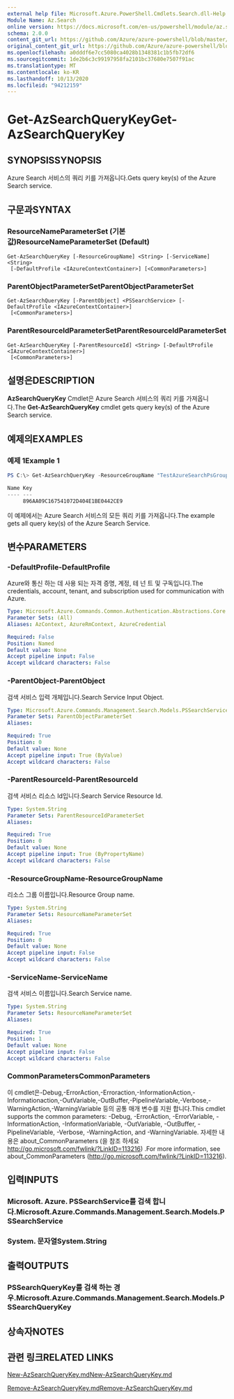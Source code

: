 ```yaml
---
external help file: Microsoft.Azure.PowerShell.Cmdlets.Search.dll-Help.xml
Module Name: Az.Search
online version: https://docs.microsoft.com/en-us/powershell/module/az.search/get-azsearchquerykey
schema: 2.0.0
content_git_url: https://github.com/Azure/azure-powershell/blob/master/src/Search/Search/help/Get-AzSearchQueryKey.md
original_content_git_url: https://github.com/Azure/azure-powershell/blob/master/src/Search/Search/help/Get-AzSearchQueryKey.md
ms.openlocfilehash: a0dddf6e7cc5080ca4028b1348381c1b5fb72df6
ms.sourcegitcommit: 1de2b6c3c99197958fa2101bc37680e7507f91ac
ms.translationtype: MT
ms.contentlocale: ko-KR
ms.lasthandoff: 10/13/2020
ms.locfileid: "94212159"
---
```

# <span data-ttu-id="f398f-101">Get-AzSearchQueryKey</span><span class="sxs-lookup"><span data-stu-id="f398f-101">Get-AzSearchQueryKey</span></span>

## <span data-ttu-id="f398f-102">SYNOPSIS</span><span class="sxs-lookup"><span data-stu-id="f398f-102">SYNOPSIS</span></span>
<span data-ttu-id="f398f-103">Azure Search 서비스의 쿼리 키를 가져옵니다.</span><span class="sxs-lookup"><span data-stu-id="f398f-103">Gets query key(s) of the Azure Search service.</span></span>

## <span data-ttu-id="f398f-104">구문과</span><span class="sxs-lookup"><span data-stu-id="f398f-104">SYNTAX</span></span>

### <span data-ttu-id="f398f-105">ResourceNameParameterSet (기본값)</span><span class="sxs-lookup"><span data-stu-id="f398f-105">ResourceNameParameterSet (Default)</span></span>
```
Get-AzSearchQueryKey [-ResourceGroupName] <String> [-ServiceName] <String>
 [-DefaultProfile <IAzureContextContainer>] [<CommonParameters>]
```

### <span data-ttu-id="f398f-106">ParentObjectParameterSet</span><span class="sxs-lookup"><span data-stu-id="f398f-106">ParentObjectParameterSet</span></span>
```
Get-AzSearchQueryKey [-ParentObject] <PSSearchService> [-DefaultProfile <IAzureContextContainer>]
 [<CommonParameters>]
```

### <span data-ttu-id="f398f-107">ParentResourceIdParameterSet</span><span class="sxs-lookup"><span data-stu-id="f398f-107">ParentResourceIdParameterSet</span></span>
```
Get-AzSearchQueryKey [-ParentResourceId] <String> [-DefaultProfile <IAzureContextContainer>]
 [<CommonParameters>]
```

## <span data-ttu-id="f398f-108">설명은</span><span class="sxs-lookup"><span data-stu-id="f398f-108">DESCRIPTION</span></span>
<span data-ttu-id="f398f-109">**AzSearchQueryKey** Cmdlet은 Azure Search 서비스의 쿼리 키를 가져옵니다.</span><span class="sxs-lookup"><span data-stu-id="f398f-109">The **Get-AzSearchQueryKey** cmdlet gets query key(s) of the Azure Search service.</span></span>

## <span data-ttu-id="f398f-110">예제의</span><span class="sxs-lookup"><span data-stu-id="f398f-110">EXAMPLES</span></span>

### <span data-ttu-id="f398f-111">예제 1</span><span class="sxs-lookup"><span data-stu-id="f398f-111">Example 1</span></span>
```powershell
PS C:\> Get-AzSearchQueryKey -ResourceGroupName "TestAzureSearchPsGroup" -ServiceName "pstestazuresearch01"

Name Key                             
---- ---                             
     896AA09C167541072D404E1BE0442CE9
```

<span data-ttu-id="f398f-112">이 예제에서는 Azure Search 서비스의 모든 쿼리 키를 가져옵니다.</span><span class="sxs-lookup"><span data-stu-id="f398f-112">The example gets all query key(s) of the Azure Search Service.</span></span>

## <span data-ttu-id="f398f-113">변수</span><span class="sxs-lookup"><span data-stu-id="f398f-113">PARAMETERS</span></span>

### <span data-ttu-id="f398f-114">-DefaultProfile</span><span class="sxs-lookup"><span data-stu-id="f398f-114">-DefaultProfile</span></span>
<span data-ttu-id="f398f-115">Azure와 통신 하는 데 사용 되는 자격 증명, 계정, 테 넌 트 및 구독입니다.</span><span class="sxs-lookup"><span data-stu-id="f398f-115">The credentials, account, tenant, and subscription used for communication with Azure.</span></span>

```yaml
Type: Microsoft.Azure.Commands.Common.Authentication.Abstractions.Core.IAzureContextContainer
Parameter Sets: (All)
Aliases: AzContext, AzureRmContext, AzureCredential

Required: False
Position: Named
Default value: None
Accept pipeline input: False
Accept wildcard characters: False
```

### <span data-ttu-id="f398f-116">-ParentObject</span><span class="sxs-lookup"><span data-stu-id="f398f-116">-ParentObject</span></span>
<span data-ttu-id="f398f-117">검색 서비스 입력 개체입니다.</span><span class="sxs-lookup"><span data-stu-id="f398f-117">Search Service Input Object.</span></span>

```yaml
Type: Microsoft.Azure.Commands.Management.Search.Models.PSSearchService
Parameter Sets: ParentObjectParameterSet
Aliases:

Required: True
Position: 0
Default value: None
Accept pipeline input: True (ByValue)
Accept wildcard characters: False
```

### <span data-ttu-id="f398f-118">-ParentResourceId</span><span class="sxs-lookup"><span data-stu-id="f398f-118">-ParentResourceId</span></span>
<span data-ttu-id="f398f-119">검색 서비스 리소스 Id입니다.</span><span class="sxs-lookup"><span data-stu-id="f398f-119">Search Service Resource Id.</span></span>

```yaml
Type: System.String
Parameter Sets: ParentResourceIdParameterSet
Aliases:

Required: True
Position: 0
Default value: None
Accept pipeline input: True (ByPropertyName)
Accept wildcard characters: False
```

### <span data-ttu-id="f398f-120">-ResourceGroupName</span><span class="sxs-lookup"><span data-stu-id="f398f-120">-ResourceGroupName</span></span>
<span data-ttu-id="f398f-121">리소스 그룹 이름입니다.</span><span class="sxs-lookup"><span data-stu-id="f398f-121">Resource Group name.</span></span>

```yaml
Type: System.String
Parameter Sets: ResourceNameParameterSet
Aliases:

Required: True
Position: 0
Default value: None
Accept pipeline input: False
Accept wildcard characters: False
```

### <span data-ttu-id="f398f-122">-ServiceName</span><span class="sxs-lookup"><span data-stu-id="f398f-122">-ServiceName</span></span>
<span data-ttu-id="f398f-123">검색 서비스 이름입니다.</span><span class="sxs-lookup"><span data-stu-id="f398f-123">Search Service name.</span></span>

```yaml
Type: System.String
Parameter Sets: ResourceNameParameterSet
Aliases:

Required: True
Position: 1
Default value: None
Accept pipeline input: False
Accept wildcard characters: False
```

### <span data-ttu-id="f398f-124">CommonParameters</span><span class="sxs-lookup"><span data-stu-id="f398f-124">CommonParameters</span></span>
<span data-ttu-id="f398f-125">이 cmdlet은-Debug,-ErrorAction,-Erroraction,-InformationAction,-Informationaction,-OutVariable,-OutBuffer,-PipelineVariable,-Verbose,-WarningAction,-WarningVariable 등의 공통 매개 변수를 지원 합니다.</span><span class="sxs-lookup"><span data-stu-id="f398f-125">This cmdlet supports the common parameters: -Debug, -ErrorAction, -ErrorVariable, -InformationAction, -InformationVariable, -OutVariable, -OutBuffer, -PipelineVariable, -Verbose, -WarningAction, and -WarningVariable.</span></span> <span data-ttu-id="f398f-126">자세한 내용은 about_CommonParameters (을 참조 하세요 http://go.microsoft.com/fwlink/?LinkID=113216) .</span><span class="sxs-lookup"><span data-stu-id="f398f-126">For more information, see about_CommonParameters (http://go.microsoft.com/fwlink/?LinkID=113216).</span></span>

## <span data-ttu-id="f398f-127">입력</span><span class="sxs-lookup"><span data-stu-id="f398f-127">INPUTS</span></span>

### <span data-ttu-id="f398f-128">Microsoft. Azure. PSSearchService를 검색 합니다.</span><span class="sxs-lookup"><span data-stu-id="f398f-128">Microsoft.Azure.Commands.Management.Search.Models.PSSearchService</span></span>

### <span data-ttu-id="f398f-129">System. 문자열</span><span class="sxs-lookup"><span data-stu-id="f398f-129">System.String</span></span>

## <span data-ttu-id="f398f-130">출력</span><span class="sxs-lookup"><span data-stu-id="f398f-130">OUTPUTS</span></span>

### <span data-ttu-id="f398f-131">PSSearchQueryKey를 검색 하는 경우.</span><span class="sxs-lookup"><span data-stu-id="f398f-131">Microsoft.Azure.Commands.Management.Search.Models.PSSearchQueryKey</span></span>

## <span data-ttu-id="f398f-132">상속자</span><span class="sxs-lookup"><span data-stu-id="f398f-132">NOTES</span></span>

## <span data-ttu-id="f398f-133">관련 링크</span><span class="sxs-lookup"><span data-stu-id="f398f-133">RELATED LINKS</span></span>

[<span data-ttu-id="f398f-134">New-AzSearchQueryKey.md</span><span class="sxs-lookup"><span data-stu-id="f398f-134">New-AzSearchQueryKey.md</span></span>](./New-AzSearchQueryKey.md)

[<span data-ttu-id="f398f-135">Remove-AzSearchQueryKey.md</span><span class="sxs-lookup"><span data-stu-id="f398f-135">Remove-AzSearchQueryKey.md</span></span>](./Remove-AzSearchQueryKey.md)